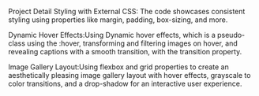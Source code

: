 Project Detail
Styling with External CSS: The code showcases consistent styling using properties like margin, padding, box-sizing, and more.

Dynamic Hover Effects:Using Dynamic hover effects, which is a pseudo-class using the :hover, transforming and filtering images on hover, and revealing captions with a smooth transition, with the transition property.

Image Gallery Layout:Using flexbox and grid properties to create an aesthetically pleasing image gallery layout with hover effects, grayscale to color transitions, and a drop-shadow for an interactive user experience.
